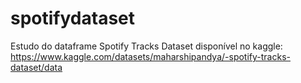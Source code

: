# spotifydataset
Estudo do dataframe  Spotify Tracks Dataset disponível no kaggle: https://www.kaggle.com/datasets/maharshipandya/-spotify-tracks-dataset/data
